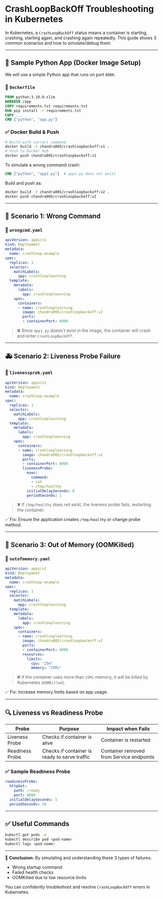 # CrashLoopBackOff Troubleshooting in Kubernetes

In Kubernetes, a `CrashLoopBackOff` status means a container is starting, crashing, starting again, and crashing again repeatedly. This guide shows 3 common scenarios and how to simulate/debug them.

---

## 🐍 Sample Python App (Docker Image Setup)
We will use a simple Python app that runs on port `8000`.

### 📄 `Dockerfile`
```Dockerfile
FROM python:3.10.0-slim
WORKDIR /app
COPY requirements.txt requirements.txt
RUN pip install -r requirements.txt
COPY . .
CMD ["python", "app.py"]
```

### ✅ Docker Build & Push
```bash
# Build with correct command
docker build -t chandra005/crashloopbackoff:v1 .
# Push to Docker Hub
docker push chandra005/crashloopbackoff:v1
```

To simulate a wrong command crash:
```Dockerfile
CMD ["python", "app1.py"]  # app1.py does not exist
```
Build and push as:
```bash
docker build -t chandra005/crashloopbackoff:v2 .
docker push chandra005/crashloopbackoff:v2
```

---

## 🧪 Scenario 1: **Wrong Command**
### 📄 `wrongcmd.yaml`
```yaml
apiVersion: apps/v1
kind: Deployment
metadata:
  name: crashloop-example
spec:
  replicas: 1
  selector:
    matchLabels:
      app: crashlooplearning
  template:
    metadata:
      labels:
        app: crashlooplearning
    spec:
      containers:
      - name: crashlooplearning
        image: chandra005/crashloopbackoff:v2
        ports:
        - containerPort: 8000
```

> ❌ Since `app1.py` doesn't exist in the image, the container will crash and enter `CrashLoopBackOff`.

---

## 🚑 Scenario 2: **Liveness Probe Failure**
### 📄 `livenessprob.yaml`
```yaml
apiVersion: apps/v1
kind: Deployment
metadata:
  name: crashloop-example
spec:
  replicas: 1
  selector:
    matchLabels:
      app: crashlooplearning
  template:
    metadata:
      labels:
        app: crashlooplearning
    spec:
      containers:
      - name: crashlooplearning
        image: chandra005/crashloopbackoff:v2
        ports:
        - containerPort: 8000
        livenessProbe:
          exec:
            command:
            - cat
            - /tmp/healthy
          initialDelaySeconds: 0
          periodSeconds: 1
```
> ❌ If `/tmp/healthy` does not exist, the liveness probe fails, restarting the container.

✅ Fix: Ensure the application creates `/tmp/healthy` or change probe method.

---

## 🧠 Scenario 3: **Out of Memory (OOMKilled)**
### 📄 `outofmemory.yaml`
```yaml
apiVersion: apps/v1
kind: Deployment
metadata:
  name: crashloop-example
spec:
  replicas: 1
  selector:
    matchLabels:
      app: crashlooplearning
  template:
    metadata:
      labels:
        app: crashlooplearning
    spec:
      containers:
      - name: crashlooplearning
        image: chandra005/crashloopbackoff:v2
        ports:
        - containerPort: 8000
        resources:
          limits:
            cpu: "25m"
            memory: "25Mi"
```
> ❌ If the container uses more than `25Mi` memory, it will be killed by Kubernetes (`OOMKilled`).

✅ Fix: Increase memory limits based on app usage.

---

## 🔍 Liveness vs Readiness Probe
| Probe         | Purpose                            | Impact when Fails               |
|---------------|-------------------------------------|----------------------------------|
| Liveness Probe | Checks if container is alive       | Container is restarted          |
| Readiness Probe| Checks if container is ready to serve traffic | Container removed from Service endpoints |

### ✅ Sample Readiness Probe
```yaml
readinessProbe:
  httpGet:
    path: /ready
    port: 8000
  initialDelaySeconds: 5
  periodSeconds: 10
```

---

## ✅ Useful Commands
```bash
kubectl get pods -w
kubectl describe pod <pod-name>
kubectl logs <pod-name>
```

---

🧠 **Conclusion:**
By simulating and understanding these 3 types of failures:
- Wrong startup command
- Failed health checks
- OOMKilled due to low resource limits

You can confidently troubleshoot and resolve `CrashLoopBackOff` errors in Kubernetes.
